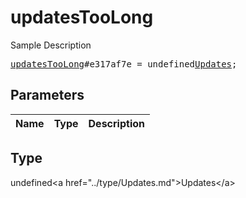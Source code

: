 # updatesTooLong

Sample Description

<pre>
<a href="../constructor/updatesTooLong.md">updatesTooLong</a>#e317af7e = undefined<a href="../type/Updates.md">Updates</a>;
</pre>

## Parameters

| Name | Type | Description |
|------|:----:|-------------|

## Type

undefined&lt;a href=&#34;../type/Updates.md&#34;&gt;Updates&lt;/a&gt;
